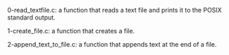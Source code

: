 0-read_textfile.c: a function that reads a text file and prints it to the POSIX standard output.

1-create_file.c: a function that creates a file.

2-append_text_to_file.c: a function that appends text at the end of a file.

